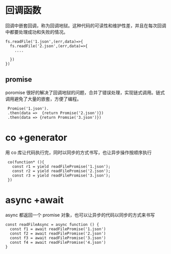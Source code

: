 # 回调函数

回调中嵌套回调，称为回调地狱。这种代码的可读性和维护性差，并且在每次回调中都要处理成功和失败的情况。

```
fs.readFile('1.json',(err,data)=>{
  fs.readFile('2.json',(err,data)=>{
    ....

  })
})
```

## promise

poromise 很好的解决了回调地狱的问题，合并了错误处理，实现链式调用。链式调用避免了大量的嵌套，方便了编程。

```
 Promise('1.json').
 .then(data =>  {return Promise('2.json')})
 .then(data => {return Promsie('3.json')})

```

# co +generator

用 co 库让代码执行完，同时以同步的方式书写，也让异步操作按顺序执行

```
 co(function* (){
   const r1 = yield readFilePromise('1.json');
   const r2 = yield readFilePromise('2.json');
   const r3 = yield readFilePromise('3.json');
 })
```

# async +await

async 都返回一个 promise 对象，也可以让异步的代码以同步的方式来书写

```
const readFileAsync = async function () {
  const f1 = await readFilePromise('1.json')
  const f2 = await readFilePromise('2.json')
  const f3 = await readFilePromise('3.json')
  const f4 = await readFilePromise('4.json')
}

```
